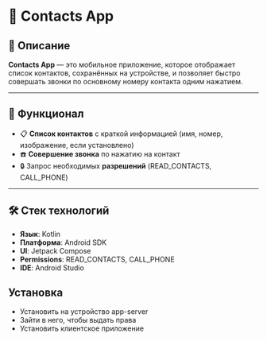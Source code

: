 # 📱 **Contacts App**

## 📖 **Описание**

**Contacts App** — это мобильное приложение, которое отображает список контактов, сохранённых на устройстве, и позволяет быстро совершать звонки по основному номеру контакта одним нажатием.

---

## 🚀 **Функционал**

- 📋 **Список контактов** с краткой информацией (имя, номер, изображение, если установлено)
- ☎️ **Совершение звонка** по нажатию на контакт
- 🔒 Запрос необходимых **разрешений** (READ_CONTACTS, CALL_PHONE)

---

## 🛠 **Стек технологий**

- **Язык**: Kotlin
- **Платформа**: Android SDK
- **UI**: Jetpack Compose
- **Permissions**: READ_CONTACTS, CALL_PHONE
- **IDE**: Android Studio


## **Установка**
- Установить на устройство app-server
- Зайти в него, чтобы выдать права
- Установить клиентское приложение
